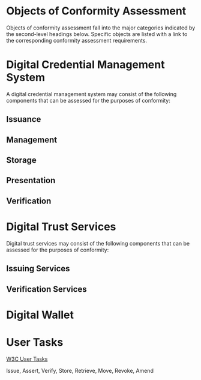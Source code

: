 # Objects of Conformity Assessment
Objects of conformity assessment fall into the major categories indicated by the second-level headings below. Specific objects are listed with a link to the corresponding conformity assessment requirements.

# Digital Credential Management System 
A digital credential management system may consist of the following components that can be assessed for the purposes of conformity:

## Issuance

## Management

## Storage

## Presentation

## Verification


# Digital Trust Services
Digital trust services may consist of the following components that can be assessed for the purposes of conformity:

## Issuing Services

## Verification Services

# Digital Wallet

# User Tasks
[W3C User Tasks](https://www.w3.org/TR/vc-use-cases/#user-tasks)

Issue, Assert, Verify, Store, Retrieve, Move, Revoke, Amend




